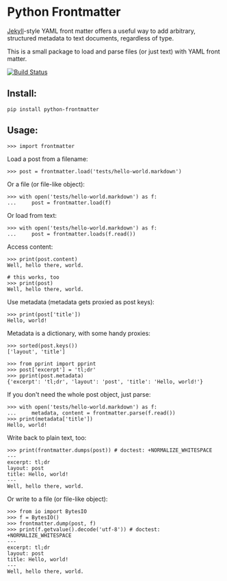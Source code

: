 Python Frontmatter
==================

[Jekyll](http://jekyllrb.com/)-style YAML front matter offers a useful way to add arbitrary, structured metadata to text documents, regardless of type.

This is a small package to load and parse files (or just text) with YAML front matter.

[![Build Status](https://travis-ci.org/eyeseast/python-frontmatter.svg?branch=master)](https://travis-ci.org/eyeseast/python-frontmatter)

Install:
--------

    pip install python-frontmatter


Usage:
------

    >>> import frontmatter

Load a post from a filename:

    >>> post = frontmatter.load('tests/hello-world.markdown')

Or a file (or file-like object):

    >>> with open('tests/hello-world.markdown') as f:
    ...     post = frontmatter.load(f)

Or load from text:

    >>> with open('tests/hello-world.markdown') as f:
    ...     post = frontmatter.loads(f.read())

Access content:

    >>> print(post.content)
    Well, hello there, world.

    # this works, too
    >>> print(post)
    Well, hello there, world.


Use metadata (metadata gets proxied as post keys):

    >>> print(post['title'])
    Hello, world!

Metadata is a dictionary, with some handy proxies:

    >>> sorted(post.keys())
    ['layout', 'title']

    >>> from pprint import pprint
    >>> post['excerpt'] = 'tl;dr'
    >>> pprint(post.metadata)
    {'excerpt': 'tl;dr', 'layout': 'post', 'title': 'Hello, world!'}

If you don't need the whole post object, just parse:

    >>> with open('tests/hello-world.markdown') as f:
    ...     metadata, content = frontmatter.parse(f.read())
    >>> print(metadata['title'])
    Hello, world!

Write back to plain text, too:

    >>> print(frontmatter.dumps(post)) # doctest: +NORMALIZE_WHITESPACE
    ---
    excerpt: tl;dr
    layout: post
    title: Hello, world!
    ---
    Well, hello there, world.

Or write to a file (or file-like object):

    >>> from io import BytesIO
    >>> f = BytesIO()
    >>> frontmatter.dump(post, f)
    >>> print(f.getvalue().decode('utf-8')) # doctest: +NORMALIZE_WHITESPACE
    ---
    excerpt: tl;dr
    layout: post
    title: Hello, world!
    ---
    Well, hello there, world.


